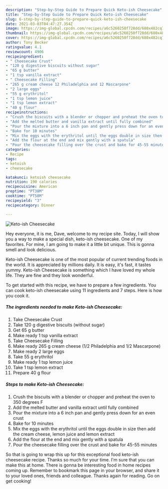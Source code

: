 ```yaml
---
description: "Step-by-Step Guide to Prepare Quick Keto-ish Cheesecake"
title: "Step-by-Step Guide to Prepare Quick Keto-ish Cheesecake"
slug: 6-step-by-step-guide-to-prepare-quick-keto-ish-cheesecake
date: 2021-03-03T04:47:27.354Z
image: https://img-global.cpcdn.com/recipes/a6c5260250f728dd/680x482cq70/keto-ish-cheesecake-recipe-main-photo.jpg
thumbnail: https://img-global.cpcdn.com/recipes/a6c5260250f728dd/680x482cq70/keto-ish-cheesecake-recipe-main-photo.jpg
cover: https://img-global.cpcdn.com/recipes/a6c5260250f728dd/680x482cq70/keto-ish-cheesecake-recipe-main-photo.jpg
author: Tony Becker
ratingvalue: 4.1
reviewcount: 4906
recipeingredient:
- " Cheesecake Crust"
- "120 g digestive biscuits without sugar"
- "65 g butter"
- "1 tsp vanilla extract"
- " Cheesecake Filling"
- "265 g cream cheese 12 Philadelphia and 12 Mascarpone"
- "2 large eggs"
- "55 g erythritol"
- "1 tsp lemon juice"
- "1 tsp lemon extract"
- "40 g flour"
recipeinstructions:
- "Crush the biscuits with a blender or chopper and preheat the oven to 350 degrees F"
- "Add the melted butter and vanilla extract until fully combined"
- "Pour the mixture into a 6 inch pan and gently press down for an even crust"
- "Bake for 10 minutes"
- "Mix the eggs with the erythritol until the eggs double in size then add the cream cheese, lemon juice and lemon extract"
- "Add the flour at the end and mix gently with a spatula"
- "Pour the cheesecake filling over the crust and bake for 45-55 minutes"
categories:
- Recipe
tags:
- ketoish
- cheesecake

katakunci: ketoish cheesecake 
nutrition: 190 calories
recipecuisine: American
preptime: "PT38M"
cooktime: "PT58M"
recipeyield: "3"
recipecategory: Dinner

---
```



![Keto-ish Cheesecake](https://img-global.cpcdn.com/recipes/a6c5260250f728dd/680x482cq70/keto-ish-cheesecake-recipe-main-photo.jpg)

Hey everyone, it is me, Dave, welcome to my recipe site. Today, I will show you a way to make a special dish, keto-ish cheesecake. One of my favorites. For mine, I am going to make it a little bit unique. This is gonna smell and look delicious.

Keto-ish Cheesecake is one of the most popular of current trending foods in the world. It is appreciated by millions daily. It is easy, it's fast, it tastes yummy. Keto-ish Cheesecake is something which I have loved my whole life. They are fine and they look wonderful.




To get started with this recipe, we have to prepare a few ingredients. You can cook keto-ish cheesecake using 11 ingredients and 7 steps. Here is how you cook it.

<!--inarticleads1-->

##### The ingredients needed to make Keto-ish Cheesecake:

1. Take  Cheesecake Crust
1. Take 120 g digestive biscuits (without sugar)
1. Get 65 g butter
1. Make ready 1 tsp vanilla extract
1. Take  Cheesecake Filling
1. Make ready 265 g cream cheese (1/2 Philadelphia and 1/2 Mascarpone)
1. Make ready 2 large eggs
1. Take 55 g erythritol
1. Make ready 1 tsp lemon juice
1. Take 1 tsp lemon extract
1. Prepare 40 g flour




<!--inarticleads2-->

##### Steps to make Keto-ish Cheesecake:

1. Crush the biscuits with a blender or chopper and preheat the oven to 350 degrees F
1. Add the melted butter and vanilla extract until fully combined
1. Pour the mixture into a 6 inch pan and gently press down for an even crust
1. Bake for 10 minutes
1. Mix the eggs with the erythritol until the eggs double in size then add the cream cheese, lemon juice and lemon extract
1. Add the flour at the end and mix gently with a spatula
1. Pour the cheesecake filling over the crust and bake for 45-55 minutes




So that is going to wrap this up for this exceptional food keto-ish cheesecake recipe. Thanks so much for your time. I'm sure that you can make this at home. There is gonna be interesting food in home recipes coming up. Remember to bookmark this page in your browser, and share it to your loved ones, friends and colleague. Thanks again for reading. Go on get cooking!
